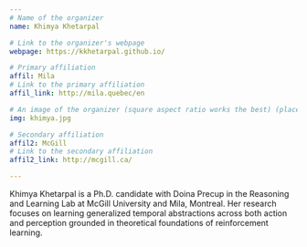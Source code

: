 ```yaml
---
# Name of the organizer
name: Khimya Khetarpal

# Link to the organizer's webpage
webpage: https://kkhetarpal.github.io/

# Primary affiliation
affil: Mila
# Link to the primary affiliation
affil_link: http://mila.quebec/en

# An image of the organizer (square aspect ratio works the best) (place in the `assets/img/organizers` directory)
img: khimya.jpg

# Secondary affiliation
affil2: McGill
# Link to the secondary affiliation
affil2_link: http://mcgill.ca/

---
```


Khimya Khetarpal is a Ph.D. candidate with Doina Precup in the Reasoning and Learning Lab at McGill University and Mila, Montreal. Her research focuses on learning generalized temporal abstractions across both action and perception grounded in theoretical foundations of reinforcement learning.
